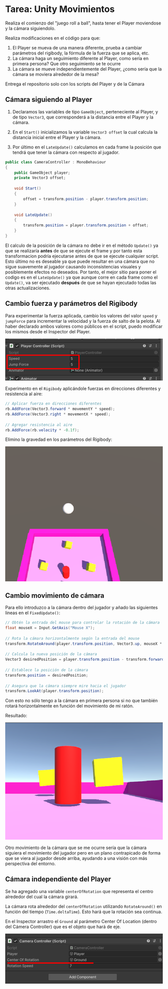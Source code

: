 # Tarea: Unity Movimientos

Realiza el comienzo del "juego roll a ball", hasta tener el Player moviendose y la cámara siguiendolo.

Realiza modificaciones en el código para que:

1. El Player se mueva de una manera diferente, prueba a cambiar parámetros del rigibody, la fórmula de la fuerza que se aplica, etc.
2. La cámara haga un seguimiento diferente al Player, como sería en primera persona? Que otro seguimiento se te ocurre
3. La cámara se mueve independientemente del Player, ¿como sería que la cámara se moviera alrededor de la mesa?

Entrega el repositorio solo con los scripts del Player y de la Cámara

## Cámara siguiendo al Player

1. Declaramos las variables de tipo `GameObject`, perteneciente al Player, y 
de tipo `Vector3`, que corresponderá a la distancia entre el Player y la cámara.

2. En el `Start()` inicializamos la variable `Vector3 offset` la cual calcula
la distancia inicial entre el Player y la cámara.

3. Por último en el `LateUpdate()` calculamos en cada frame la posición que tendrá que tener la cámara con respecto al jugador.

```c#
public class CameraController : MonoBehaviour
{
    public GameObject player;
    private Vector3 offset;

    void Start()
    {
        offset = transform.position - player.transform.position;   
    }

    void LateUpdate()
    {
        transform.position = player.transform.position + offset;
    }
}

```

El calculo de la posición de la cámara no debe ir en el método `Update()` ya que se realizaría **antes** de que se ejecute el frame y por tanto esta transformacion podría ejecutarse antes de que se ejecute cualquier script. Esto último no es deseable ya que puede resultar en una cámara que no sigue suavemente al jugador causando inconsistencias visuales y posiblemente efectos no deseados. Por tanto, el mejor sitio para poner el codigo es en el `LateUpdate()` ya que aunque corre en cada frame como el `Update()`, va ser ejecutado **después** de que se hayan ejecutado todas las otras actualizaciones.

## Cambio fuerza y parámetros del Rigibody

Para experimentar la fuerza aplicada, cambio los valores del valor `speed` y `jumpForce` para incrementar la velocidad y la fuerza de salto de la pelota. Al haber declarado ambos valores como públicos en el script, puedo modificar los mismos desde el Inspector del Player.

![fuerza](./imagenes/fuerza.png)

Experimento en el `Rigibody` aplicándole fuerzas en direcciones
diferentes y resistencia al aire:

```c#
// Aplicar fuerza en direcciones diferentes
rb.AddForce(Vector3.forward * movementY * speed);
rb.AddForce(Vector3.right * movementX * speed);

// Agregar resistencia al aire
rb.AddForce(rb.velocity * -0.1f);
```

Elimino la gravedad en los parámetros del Rigibody:

![rigibody](./imagenes/rigi.png)

## Cambio movimiento de cámara

Para ello introduzco a la cámara dentro del jugador y añado las siguientes lineas en el `FixedUpdate()`:

```c#
// Obtén la entrada del mouse para controlar la rotación de la cámara
float mouseX = Input.GetAxis("Mouse X");

// Rota la cámara horizontalmente según la entrada del mouse
transform.RotateAround(player.transform.position, Vector3.up, mouseX * rotationSpeed);

// Calcula la nueva posición de la cámara
Vector3 desiredPosition = player.transform.position - transform.forward;

// Establece la posición de la cámara
transform.position = desiredPosition;

// Asegura que la cámara siempre mire hacia el jugador
transform.LookAt(player.transform.position);
```

Con esto no sólo tengo a la cámara en primera persona si no que también rotará horizontalmente en función del movimiento de mi ratón.

Resultado:

![primeraPersona](./imagenes/primeraper.png)

Otro movimiento de la cámara que se me ocurre sería que la cámara
siguiera el movimiento del jugador pero en un plano contrapicado de forma
que se viera al jugador desde arriba, ayudando a una visión con más perspectiva del entorno.

## Cámara independiente del Player

Se ha agregado una variable `centerOfRotation` que representa el centro alrededor del cual la cámara girará.

La cámara rota alrededor del `centerOfRotation` utilizando `RotateAround()` en función del tiempo (`Time.deltaTime`). Esto hará que la rotación sea continua.

En el Inspector arrastro el `Ground` al parámetro Center Of Location (dentro del Cámera Controller) que es el objeto que hará de eje.

![rotation](./imagenes/rotation.png)
